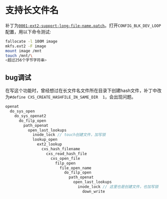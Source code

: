 # 支持长文件名

补丁为[`0001-ext2-support-long-file-name.patch`](https://github.com/chenxiaosonggithub/blog/blob/master/src/ext/0001-ext2-support-long-file-name.patch)。打开`CONFIG_BLK_DEV_LOOP`配置，用以下命令测试:
```sh
fallocate -l 100M image
mkfs.ext2 -F image
mount image /mnt
touch /mnt/\
<超过256个字节字符串>
```

## bug调试

在写这个功能时，曾经想过在长文件名文件所在目录下创建hash文件，补丁中改为`#define CXS_CREATE_HASHFILE_IN_SAME_DIR	1`，会出现问题。
```c
openat
  do_sys_open
    do_sys_openat2
      do_filp_open
        path_openat
          open_last_lookups
            inode_lock // touch创建文件，加写锁
            lookup_open
              ext2_lookup
                cxs_hash_filename
                  cxs_read_hash_file
                    cxs_open_file
                      filp_open
                        file_open_name
                          do_filp_open
                            path_openat
                              open_last_lookups
                                inode_lock // 这里也是创建文件，也加写锁
                                  down_write
```